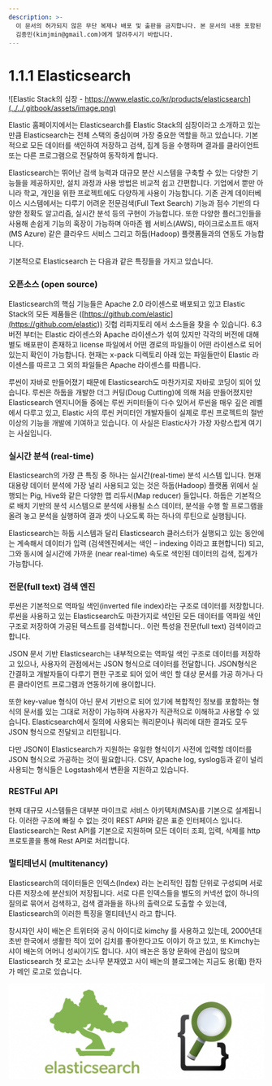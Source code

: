 ```yaml
---
description: >-
  이 문서의 허가되지 않은 무단 복제나 배포 및 출판을 금지합니다. 본 문서의 내용 포함된 자료를 인용하고자 하는 경우 출처를 명시하고
  김종민(kimjmin@gmail.com)에게 알려주시기 바랍니다.
---
```


# 1.1.1 Elasticsearch

![Elastic Stack의 심장 - https://www.elastic.co/kr/products/elasticsearch](../../.gitbook/assets/image.png)

&#x20; Elastic 홈페이지에서는 Elasticsearch를 Elastic Stack의 심장이라고 소개하고 있는 만큼 Elasticsearch는 전체 스택의 중심이며 가장 중요한 역할을 하고 있습니다. 기본적으로 모든 데이터를 색인하여 저장하고 검색, 집계 등을 수행하며 결과를 클라이언트 또는 다른 프로그램으로 전달하여 동작하게 합니다.

&#x20; Elasticsearch는 뛰어난 검색 능력과 대규모 분산 시스템을 구축할 수 있는 다양한 기능들을 제공하지만, 설치 과정과 사용 방법은 비교적 쉽고 간편합니다. 기업에서 뿐만 아니라 학교, 개인을 위한 프로젝트에도 다양하게 사용이 가능합니다. 기존 관계 데이터베이스 시스템에서는 다루기 어려운 전문검색(Full Text Search) 기능과 점수 기반의 다양한 정확도 알고리즘, 실시간 분석 등의 구현이 가능합니다. 또한 다양한 플러그인들을 사용해 손쉽게 기능의 혹장이 가능하며 아마존 웹 서비스(AWS), 마이크로소프트 애저(MS Azure) 같은 클라우드 서비스 그리고 하둡(Hadoop) 플랫폼들과의 연동도 가능합니다.

&#x20; 기본적으로 Elasticsearch 는 다음과 같은 특징들을 가지고 있습니다.

### 오픈소스 (open source)

&#x20; Elasticsearch의 핵심 기능들은 Apache 2.0 라이센스로 배포되고 있고 Elastic Stack의 모든 제품들은 ([https://github.com/elastic](https://github.com/elastic)) 깃헙 리파지토리 에서 소스들을 찾을 수 있습니다. 6.3 버전 부터는 Elastic 라이센스와 Apache 라이센스가 섞여 있지만 각각의 버전에 대해 별도 배포판이 존재하고 license 파일에서 어떤 경로의 파일들이 어떤 라이센스로 되어 있는지 확인이 가능합니다. 현재는 x-pack 디렉토리 아래 있는 파일들만이 Elastic 라이센스를 따르고 그 외의 파일들은 Apache 라이센스를 따릅니다.

&#x20; 루씬이 자바로 만들어졌기 때문에 Elasticsearch도 마찬가지로 자바로 코딩이 되어 있습니다. 루씬은 하둡을 개발한 더그 커팅(Doug Cutting)에 의해 처음 만들어졌지만 Elasticsearch 엔지니어들 중에는 루씬 커미터들이 다수 있어서 루씬을 매우 깊은 레벨에서 다루고 있고, Elastic 사의 루씬 커미터인 개발자들이 실제로 루씬 프로젝트의 절반 이상의 기능을 개발에 기여하고 있습니다. 이 사실은 Elastic사가 가장 자랑스럽게 여기는 사실입니다.

### 실시간 분석 (real-time)

&#x20; Elasticsearch의 가장 큰 특징 중 하나는 실시간(real-time) 분석 시스템 입니다. 현재 대용량 데이터 분석에 가장 널리 사용되고 있는 것은 하둡(Hadoop) 플랫폼 위에서 실행되는 Pig, Hive와 같은 다양한 맵 리듀서(Map reducer) 들입니다. 하둡은 기본적으로 배치 기반의 분석 시스템으로 분석에 사용될 소스 데이터, 분석을 수행 할 프로그램을 올려 놓고 분석을 실행하여 결과 셋이 나오도록 하는 하나의 루틴으로 실행됩니다.

&#x20; Elasticsearch는 하둡 시스템과 달리 Elasticsearch 클러스터가 실행되고 있는 동안에는 계속해서 데이터가 입력 (검색엔진에서는 색인 – indexing 이라고 표현합니다) 되고, 그와 동시에 실시간에 가까운 (near real-time) 속도로 색인된 데이터의 검색, 집계가 가능합니다.

### 전문(full text) 검색 엔진

&#x20; 루씬은 기본적으로 역파일 색인(inverted file index)라는 구조로 데이터를 저장합니다. 루씬을 사용하고 있는 Elasticsearch도 마찬가지로 색인된 모든 데이터를 역파일 색인 구조로 저장하여 가공된 텍스트를 검색합니다.. 이런 특성을 전문(full text) 검색이라고 합니다.

&#x20; JSON 문서 기반 Elasticsearch는 내부적으로는 역파일 색인 구조로 데이터를 저장하고 있으나, 사용자의 관점에서는 JSON 형식으로 데이터를 전달합니다. JSON형식은 간결하고 개발자들이 다루기 편한 구조로 되어 있어 색인 할 대상 문서를 가공 하거나 다른 클라이언트 프로그램과 연동하기에 용이합니다.

&#x20; 또한 key-value 형식이 아닌 문서 기반으로 되어 있기에 복합적인 정보를 포함하는 형식의 문서를 있는 그대로 저장이 가능하며 사용자가 직관적으로 이해하고 사용할 수 있습니다. Elasticsearch에서 질의에 사용되는 쿼리문이나 쿼리에 대한 결과도 모두 JSON 형식으로 전달되고 리턴됩니다.

&#x20; 다만 JSON이 Elasticsearch가 지원하는 유일한 형식이기 사전에 입력할 데이터를 JSON 형식으로 가공하는 것이 필요합니다. CSV, Apache log, syslog등과 같이 널리 사용되는 형식들은 Logstash에서 변환을 지원하고 있습니다.

### RESTFul API

&#x20; 현재 대규모 시스템들은 대부분 마이크로 서비스 아키텍처(MSA)를 기본으로 설계됩니다. 이러한 구조에 빠질 수 없는 것이 REST API와 같은 표준 인터페이스 입니다. Elasticsearch는 Rest API를 기본으로 지원하며 모든 데이터 조회, 입력, 삭제를 http 프로토콜을 통해 Rest API로 처리합니다.

### 멀티테넌시 (multitenancy)&#x20;

&#x20; Elasticsearch의 데이터들은 인덱스(Index) 라는 논리적인 집합 단위로 구성되며 서로 다른 저장소에 분산되어 저장됩니다. 서로 다른 인덱스들을 별도의 커넥션 없이 하나의 질의로 묶어서 검색하고, 검색 결과들을 하나의 출력으로 도출할 수 있는데, Elasticsearch의 이러한 특징을 멀티테넌시 라고 합니다.

&#x20; 창시자인 샤이 배논은 트위터와 공식 아이디로 kimchy 를 사용하고 있는데, 2000년대 초반 한국에서 생활한 적이 있어 김치를 좋아한다고도 이야기 하고 있고, 또 Kimchy는 샤이 배논의 어머니 성씨이기도 합니다. 샤이 배논은 동양 문화에 관심이 많으며 Elasticsearch 첫 로고는 소나무 분재였고 샤이 배논의 블로그에는 지금도 용(竜) 한자가 메인 로고로 있습니다.

![Elasticsearch 의 옛 로고들](<../../.gitbook/assets/image (1).png>)
